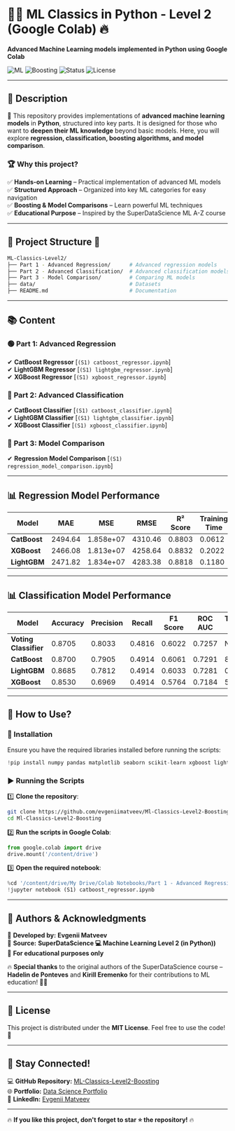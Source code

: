 # 🚀🔥 ML Classics in Python - Level 2 (Google Colab) 🔥 
**Advanced Machine Learning models implemented in Python using Google Colab**  

![ML](https://img.shields.io/badge/Machine_Learning-Python-blue) ![Boosting](https://img.shields.io/badge/Boosting-XGBoost%20%7C%20LightGBM%20%7C%20CatBoost-orange) ![Status](https://img.shields.io/badge/Status-Active-green) ![License](https://img.shields.io/badge/License-MIT-lightgrey)  

---

## 📌 Description  
🚀 This repository provides implementations of **advanced machine learning models** in **Python**, structured into key parts. It is designed for those who want to **deepen their ML knowledge** beyond basic models. Here, you will explore **regression, classification, boosting algorithms, and model comparison**.

### 🏆 Why this project?  
✅ **Hands-on Learning** – Practical implementation of advanced ML models  
✅ **Structured Approach** – Organized into key ML categories for easy navigation  
✅ **Boosting & Model Comparisons** – Learn powerful ML techniques  
✅ **Educational Purpose** – Inspired by the SuperDataScience ML A-Z course  

---

## 📂 Project Structure 📁  
```bash
ML-Classics-Level2/
├── Part 1 - Advanced Regression/      # Advanced regression models
├── Part 2 - Advanced Classification/  # Advanced classification models
├── Part 3 - Model Comparison/         # Comparing ML models
├── data/                              # Datasets
├── README.md                          # Documentation
```

---

## 📚 Content  
### 🟢 **Part 1: Advanced Regression**  
✔ **CatBoost Regressor** [`(S1) catboost_regressor.ipynb`]  
✔ **LightGBM Regressor** [`(S1) lightgbm_regressor.ipynb`]  
✔ **XGBoost Regressor** [`(S1) xgboost_regressor.ipynb`]  

### 🔵 **Part 2: Advanced Classification**  
✔ **CatBoost Classifier** [`(S1) catboost_classifier.ipynb`]  
✔ **LightGBM Classifier** [`(S1) lightgbm_classifier.ipynb`]  
✔ **XGBoost Classifier** [`(S1) xgboost_classifier.ipynb`]  



### 🎯 **Part 3: Model Comparison**  
✔ **Regression Model Comparison** [`(S1) regression_model_comparison.ipynb`]  

---

## 📊 Regression Model Performance  
| Model               | MAE    | MSE        | RMSE    | R² Score | Training Time |
|--------------------|--------|------------|--------|----------|--------------|
| **CatBoost**       | 2494.64 | 1.858e+07  | 4310.46 | 0.8803   | 0.0612       |
| **XGBoost**        | 2466.08 | 1.813e+07  | 4258.64 | 0.8832   | 0.2022       |
| **LightGBM**       | 2471.82 | 1.834e+07  | 4283.38 | 0.8818   | 0.1180       |

---

## 📊 Classification Model Performance  
| Model               | Accuracy | Precision | Recall | F1 Score | ROC AUC | Training Time |
|--------------------|----------|-----------|--------|----------|--------|--------------|
| **Voting Classifier** | 0.8705  | 0.8033    | 0.4816 | 0.6022   | 0.7257 | N/A          |
| **CatBoost**       | 0.8700  | 0.7905    | 0.4914 | 0.6061   | 0.7291 | 8.0106       |
| **LightGBM**       | 0.8685  | 0.7812    | 0.4914 | 0.6033   | 0.7281 | 0.3591       |
| **XGBoost**        | 0.8530  | 0.6969    | 0.4914 | 0.5764   | 0.7184 | 5.1836       |

---

## 🚀 How to Use?  
### 🔧 Installation  
Ensure you have the required libraries installed before running the scripts:  
```python
!pip install numpy pandas matplotlib seaborn scikit-learn xgboost lightgbm catboost
```

### ▶ Running the Scripts  
1️⃣ **Clone the repository**:  
```bash
git clone https://github.com/evgeniimatveev/Ml-Classics-Level2-Boosting.git
cd Ml-Classics-Level2-Boosting
```

2️⃣ **Run the scripts in Google Colab**:  
```python
from google.colab import drive
drive.mount('/content/drive')
```

3️⃣ **Open the required notebook**:  
```python
%cd '/content/drive/My Drive/Colab Notebooks/Part 1 - Advanced Regression'
!jupyter notebook (S1) catboost_regressor.ipynb
```

---

## 📌 Authors & Acknowledgments  
🔹 **Developed by:** **Evgenii Matveev**  
🔹 **Source:** **SuperDataScience 💻
Machine Learning Level 2 (in Python))**  
🔹 **For educational purposes only**  

🔥 **Special thanks** to the original authors of the SuperDataScience course – **Hadelin de Ponteves** and **Kirill Eremenko** for their contributions to ML education! 🚀🙌  

---

## 📜 License  
This project is distributed under the **MIT License**. Feel free to use the code! 🚀  

---

## 📢 Stay Connected!  
💻 **GitHub Repository:** [ML-Classics-Level2-Boosting](https://github.com/evgeniimatveev/Ml-Classics-Level2-Boosting)  
🌐 **Portfolio:** [Data Science Portfolio](https://www.datascienceportfol.io/evgeniimatveevusa)  
📌 **LinkedIn:** [Evgenii Matveev](https://www.linkedin.com/in/evgenii-matveev-510926276/)  


---

🔥 **If you like this project, don't forget to star ⭐ the repository!** 🔥
